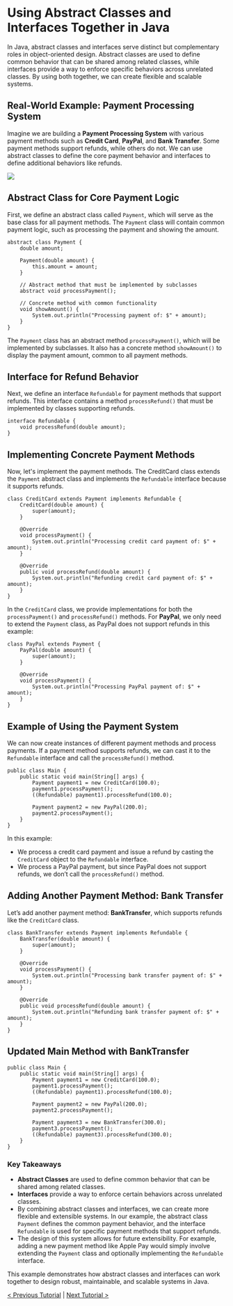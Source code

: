 # Using Abstract Classes and Interfaces Together in Java
In Java, abstract classes and interfaces serve distinct but complementary roles in object-oriented design. Abstract classes are used to define common behavior that can be shared among related classes, while interfaces provide a way to enforce specific behaviors across unrelated classes. By using both together, we can create flexible and scalable systems.

## Real-World Example: Payment Processing System
Imagine we are building a **Payment Processing System** with various payment methods such as **Credit Card**, **PayPal**, and **Bank Transfer**. Some payment methods support refunds, while others do not. We can use abstract classes to define the core payment behavior and interfaces to define additional behaviors like refunds.

[![](https://markdown-videos-api.jorgenkh.no/youtube/jXSn3jlNkMI)](https://youtu.be/jXSn3jlNkMI)

## Abstract Class for Core Payment Logic
First, we define an abstract class called `Payment`, which will serve as the base class for all payment methods. The `Payment` class will contain common payment logic, such as processing the payment and showing the amount.

```
abstract class Payment {
    double amount;
    
    Payment(double amount) {
        this.amount = amount;
    }

    // Abstract method that must be implemented by subclasses
    abstract void processPayment();

    // Concrete method with common functionality
    void showAmount() {
        System.out.println("Processing payment of: $" + amount);
    }
}
```

The `Payment` class has an abstract method `processPayment()`, which will be implemented by subclasses. It also has a concrete method `showAmount()` to display the payment amount, common to all payment methods.

## Interface for Refund Behavior
Next, we define an interface `Refundable` for payment methods that support refunds. This interface contains a method `processRefund()` that must be implemented by classes supporting refunds.
```
interface Refundable {
    void processRefund(double amount);
}
```

## Implementing Concrete Payment Methods
Now, let's implement the payment methods. The CreditCard class extends the `Payment` abstract class and implements the `Refundable` interface because it supports refunds.
```
class CreditCard extends Payment implements Refundable {
    CreditCard(double amount) {
        super(amount);
    }

    @Override
    void processPayment() {
        System.out.println("Processing credit card payment of: $" + amount);
    }

    @Override
    public void processRefund(double amount) {
        System.out.println("Refunding credit card payment of: $" + amount);
    }
}
```
In the `CreditCard` class, we provide implementations for both the `processPayment()` and `processRefund()` methods.
For **PayPal**, we only need to extend the `Payment` class, as PayPal does not support refunds in this example:

```
class PayPal extends Payment {
    PayPal(double amount) {
        super(amount);
    }

    @Override
    void processPayment() {
        System.out.println("Processing PayPal payment of: $" + amount);
    }
}
```

## Example of Using the Payment System
We can now create instances of different payment methods and process payments. If a payment method supports refunds, we can cast it to the `Refundable` interface and call the `processRefund()` method.

```
public class Main {
    public static void main(String[] args) {
        Payment payment1 = new CreditCard(100.0);
        payment1.processPayment();
        ((Refundable) payment1).processRefund(100.0);

        Payment payment2 = new PayPal(200.0);
        payment2.processPayment();
    }
}
```
In this example:
* We process a credit card payment and issue a refund by casting the `CreditCard` object to the `Refundable` interface.
* We process a PayPal payment, but since PayPal does not support refunds, we don’t call the `processRefund()` method.

## Adding Another Payment Method: Bank Transfer
Let’s add another payment method: **BankTransfer**, which supports refunds like the `CreditCard` class.
```
class BankTransfer extends Payment implements Refundable {
    BankTransfer(double amount) {
        super(amount);
    }

    @Override
    void processPayment() {
        System.out.println("Processing bank transfer payment of: $" + amount);
    }

    @Override
    public void processRefund(double amount) {
        System.out.println("Refunding bank transfer payment of: $" + amount);
    }
}
```

## Updated Main Method with BankTransfer
```
public class Main {
    public static void main(String[] args) {
        Payment payment1 = new CreditCard(100.0);
        payment1.processPayment();
        ((Refundable) payment1).processRefund(100.0);

        Payment payment2 = new PayPal(200.0);
        payment2.processPayment();

        Payment payment3 = new BankTransfer(300.0);
        payment3.processPayment();
        ((Refundable) payment3).processRefund(300.0);
    }
}
```

### Key Takeaways
* **Abstract Classes** are used to define common behavior that can be shared among related classes.
* **Interfaces** provide a way to enforce certain behaviors across unrelated classes.
* By combining abstract classes and interfaces, we can create more flexible and extensible systems. In our example, the abstract class `Payment` defines the common payment behavior, and the interface `Refundable` is used for specific payment methods that support refunds.
* The design of this system allows for future extensibility. For example, adding a new payment method like Apple Pay would simply involve extending the `Payment` class and optionally implementing the `Refundable` interface.

This example demonstrates how abstract classes and interfaces can work together to design robust, maintainable, and scalable systems in Java.

[< Previous Tutorial](https://github.com/nakulmitra/java-tutorial/blob/master/object-oriented-programming/abstractclassesvsinterfaces/AbstractClassesVsInterfaces.md) | [Next Tutorial >](https://github.com/nakulmitra/java-tutorial/blob/master/object-oriented-programming/nestedclasses/NestedClasses.md)